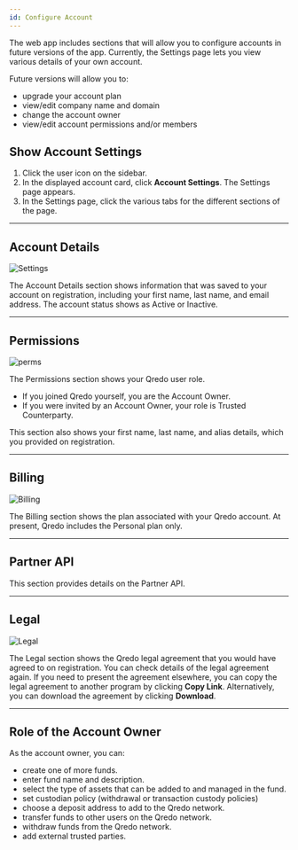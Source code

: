```yaml
---
id: Configure Account
---
```


The web app includes sections that will allow you to configure accounts in future versions of the app. Currently, the Settings page lets you view various details of your own account.

Future versions will allow you to:

*   upgrade your account plan
*   view/edit company name and domain
*   change the account owner
*   view/edit account permissions and/or members




Show Account Settings
---------------------

1. Click the user icon on the sidebar.
2. In the displayed account card, click **Account Settings**. The Settings page appears.
3. In the Settings page, click the various tabs for the different sections of the page.

---

Account Details
---------------

![Settings](/doc-images/AccountDetailsPg.png)

The Account Details section shows information that was saved to your account on registration, including your first name, last name, and email address. The account status shows as Active or Inactive.

---

Permissions
-----------

![perms](/doc-images/perms.png)

The Permissions section shows your Qredo user role.

*   If you joined Qredo yourself, you are the Account Owner.
*   If you were invited by an Account Owner, your role is Trusted Counterparty.


This section also shows your first name, last name, and alias details, which you provided on registration.

---

Billing
-------

![Billing](/doc-images/Billing.png)

The Billing section shows the plan associated with your Qredo account. At present, Qredo includes the Personal plan only.

---

Partner API
-----------


This section provides details on the Partner API. 

---

Legal
-----

![Legal](/doc-images/Legal.png)

The Legal section shows the Qredo legal agreement that you would have agreed to on registration. You can check details of the legal agreement again. If you need to present the agreement elsewhere, you can copy the legal agreement to another program by clicking **Copy Link**. Alternatively, you can download the agreement by clicking **Download**.

---

Role of the Account Owner
-------------------------

As the account owner, you can:

*   create one of more funds.
*   enter fund name and description.
*   select the type of assets that can be added to and managed in the fund.
*   set custodian policy (withdrawal or transaction custody policies)
*   choose a deposit address to add to the Qredo network.
*   transfer funds to other users on the Qredo network.
*   withdraw funds from the Qredo network.
*   add external trusted parties.
